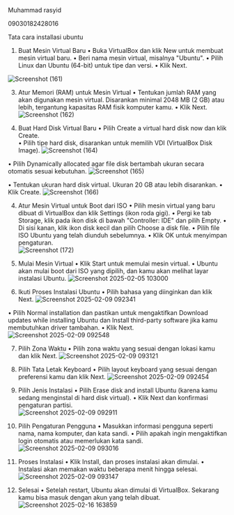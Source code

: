 Muhammad rasyid

09030182428016

Tata cara installasi ubuntu

1.	Buat Mesin Virtual Baru
 •	Buka VirtualBox dan klik New untuk membuat mesin virtual baru.
•	Beri nama mesin virtual, misalnya "Ubuntu".
•	Pilih Linux dan Ubuntu (64-bit) untuk tipe dan versi.
•	Klik Next. 

 ![Screenshot (161)](https://github.com/user-attachments/assets/499d4101-1a2f-4d5f-9032-ddb0ea707673)

3. Atur Memori (RAM) untuk Mesin Virtual
•	Tentukan jumlah RAM yang akan digunakan mesin virtual. Disarankan minimal 2048 MB (2 GB) atau lebih, tergantung kapasitas RAM fisik komputer kamu.
•	Klik Next. 
 ![Screenshot (162)](https://github.com/user-attachments/assets/c749d6c5-6f15-4087-8c8b-a9582da40c3a)

4. Buat Hard Disk Virtual Baru
•	Pilih Create a virtual hard disk now dan klik Create.  
•	Pilih tipe hard disk, disarankan untuk memilih VDI (VirtualBox Disk Image).
![Screenshot (164)](https://github.com/user-attachments/assets/0d930f8d-9111-41f6-bac4-e4a0d255dbbe)


 
•	Pilih Dynamically allocated agar file disk bertambah ukuran secara otomatis sesuai kebutuhan. 
 ![Screenshot (165)](https://github.com/user-attachments/assets/54264898-efa0-4444-ab6b-a8fc2b4d26de)

•	Tentukan ukuran hard disk virtual. Ukuran 20 GB atau lebih disarankan.
•	Klik Create. 
 ![Screenshot (166)](https://github.com/user-attachments/assets/58338572-6035-419a-8af0-bcebef39e3bb)

4. Atur Mesin Virtual untuk Boot dari ISO
•	Pilih mesin virtual yang baru dibuat di VirtualBox dan klik Settings (ikon roda gigi).
•	Pergi ke tab Storage, klik pada ikon disk di bawah "Controller: IDE" dan pilih Empty.
•	Di sisi kanan, klik ikon disk kecil dan pilih Choose a disk file.
•	Pilih file ISO Ubuntu yang telah diunduh sebelumnya.
•	Klik OK untuk menyimpan pengaturan.  
![Screenshot (172)](https://github.com/user-attachments/assets/b457c6d2-15dc-40ce-9eda-2dc21e63dff4)

5. Mulai Mesin Virtual
•	Klik Start untuk memulai mesin virtual.
•	Ubuntu akan mulai boot dari ISO yang dipilih, dan kamu akan melihat layar instalasi Ubuntu. 
![Screenshot 2025-02-05 103000](https://github.com/user-attachments/assets/1fc81d55-5bb4-4ff6-8293-caad4abe9491)

6. Ikuti Proses Instalasi Ubuntu
•	Pilih bahasa yang diinginkan dan klik Next.
 ![Screenshot 2025-02-09 092341](https://github.com/user-attachments/assets/e3153ec6-eff1-4838-b289-2a5b7099dfc9)

•	Pilih Normal installation dan pastikan untuk mengaktifkan Download updates while installing Ubuntu dan Install third-party software jika kamu membutuhkan driver tambahan. 
•	Klik Next. 
 ![Screenshot 2025-02-09 092548](https://github.com/user-attachments/assets/12319f1c-7bd4-4653-9532-9cef16b66e00)

7. Pilih Zona Waktu
•	Pilih zona waktu yang sesuai dengan lokasi kamu dan klik Next.
![Screenshot 2025-02-09 093121](https://github.com/user-attachments/assets/886c6218-1de5-4948-b2cb-8d84370c437b)

8. Pilih Tata Letak Keyboard
•	Pilih layout keyboard yang sesuai dengan preferensi kamu dan klik Next.
 ![Screenshot 2025-02-09 092454](https://github.com/user-attachments/assets/28d1b837-8546-4e28-b611-4694bb3ad376)

9. Pilih Jenis Instalasi
•	Pilih Erase disk and install Ubuntu (karena kamu sedang menginstal di hard disk virtual).
•	Klik Next dan konfirmasi pengaturan partisi.  
![Screenshot 2025-02-09 092911](https://github.com/user-attachments/assets/a507274c-e83b-4749-b628-7effec7fdce0)

10. Pilih Pengaturan Pengguna
•	Masukkan informasi pengguna seperti nama, nama komputer, dan kata sandi.
•	Pilih apakah ingin mengaktifkan login otomatis atau memerlukan kata sandi.  
![Screenshot 2025-02-09 093016](https://github.com/user-attachments/assets/f813fa1c-0e76-4d1a-a3f2-a98d0db37d61)

11. Proses Instalasi
•	Klik Install, dan proses instalasi akan dimulai.
•	Instalasi akan memakan waktu beberapa menit hingga selesai.  
![Screenshot 2025-02-09 093147](https://github.com/user-attachments/assets/1c28367f-dd96-4648-ace4-8021384990f7)

12. Selesai
•	Setelah restart, Ubuntu akan dimulai di VirtualBox. Sekarang kamu bisa masuk dengan akun yang telah dibuat.
![Screenshot 2025-02-16 163859](https://github.com/user-attachments/assets/1977888e-d0b0-4db7-ba2d-6332b32b5fe6)


